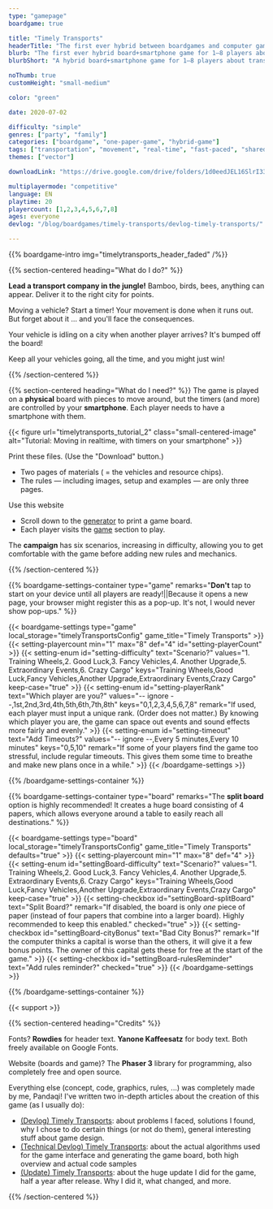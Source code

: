 ```yaml
---
type: "gamepage"
boardgame: true

title: "Timely Transports"
headerTitle: "The first ever hybrid between boardgames and computer games"
blurb: "The first ever hybrid board+smartphone game for 1–8 players about transporting exotic goods across the jungle!"
blurbShort: "A hybrid board+smartphone game for 1–8 players about transporting exotic goods across the jungle."

noThumb: true
customHeight: "small-medium"

color: "green"

date: 2020-07-02

difficulty: "simple"
genres: ["party", "family"]
categories: ["boardgame", "one-paper-game", "hybrid-game"]
tags: ["transportation", "movement", "real-time", "fast-paced", "shared-map", "procedural-generation", "campaign", "resource-management"]
themes: ["vector"]

downloadLink: "https://drive.google.com/drive/folders/1d0eedJEL16SlrI33umvVDxZOgPvqQ25r"

multiplayermode: "competitive"
language: EN
playtime: 20
playercount: [1,2,3,4,5,6,7,8]
ages: everyone
devlog: "/blog/boardgames/timely-transports/devlog-timely-transports/"

---
```



{{% boardgame-intro img="timelytransports_header_faded" /%}}

<!-- Introduction + explanation text -->
{{% section-centered heading="What do I do?" %}}

**Lead a transport company in the jungle!** Bamboo, birds, bees, anything can appear. Deliver it to the right city for points.

Moving a vehicle? Start a timer! Your movement is done when it runs out. But forget about it ... and you'll face the consequences.

Your vehicle is idling on a city when another player arrives? It's bumped off the board! 

Keep all your vehicles going, all the time, and you might just win!

{{% /section-centered %}}

{{% section-centered heading="What do I need?" %}}
The game is played on a **physical** board with pieces to move around, but the timers (and more) are controlled by your **smartphone**. Each player needs to have a smartphone with them.

{{< figure url="timelytransports_tutorial_2" class="small-centered-image" alt="Tutorial: Moving in realtime, with timers on your smartphone" >}}

Print these files. (Use the "Download" button.)
- Two pages of materials ( = the vehicles and resource chips).
- The rules &mdash; including images, setup and examples &mdash; are only three pages.

Use this website
- Scroll down to the [generator](#board) to print a game board.
- Each player visits the [game](#game) section to play.

The **campaign** has six scenarios, increasing in difficulty, allowing you to get comfortable with the game before adding new rules and mechanics.

{{% /section-centered %}}

{{% boardgame-settings-container type="game" remarks="**Don't** tap to start on your device until all players are ready!||Because it opens a new page, your browser might register this as a pop-up. It's not, I would never show pop-ups." %}}

{{< boardgame-settings type="game" local_storage="timelyTransportsConfig" game_title="Timely Transports" >}}
  {{< setting-playercount min="1" max="8" def="4" id="setting-playerCount" >}}
  {{< setting-enum id="setting-difficulty" text="Scenario?" values="1. Training Wheels,2. Good Luck,3. Fancy Vehicles,4. Another Upgrade,5. Extraordinary Events,6. Crazy Cargo" keys="Training Wheels,Good Luck,Fancy Vehicles,Another Upgrade,Extraordinary Events,Crazy Cargo" keep-case="true" >}}
  {{< setting-enum id="setting-playerRank" text="Which player are you?" values="-- ignore --,1st,2nd,3rd,4th,5th,6th,7th,8th" keys="0,1,2,3,4,5,6,7,8" remark="If used, each player must input a unique rank. (Order does not matter.) By knowing which player you are, the game can space out events and sound effects more fairly and evenly." >}}
  {{< setting-enum id="setting-timeout" text="Add Timeouts?" values="-- ignore --,Every 5 minutes,Every 10 minutes" keys="0,5,10" remark="If some of your players find the game too stressful, include regular timeouts. This gives them some time to breathe and make new plans once in a while." >}}
{{< /boardgame-settings >}}

{{% /boardgame-settings-container %}}

{{% boardgame-settings-container type="board" remarks="The **split board** option is highly recommended! It creates a huge board consisting of 4 papers, which allows everyone around a table to easily reach all destinations." %}}

{{< boardgame-settings type="board" local_storage="timelyTransportsConfig" game_title="Timely Transports" defaults="true" >}}
  {{< setting-playercount min="1" max="8" def="4" >}}
  {{< setting-enum id="settingBoard-difficulty" text="Scenario?" values="1. Training Wheels,2. Good Luck,3. Fancy Vehicles,4. Another Upgrade,5. Extraordinary Events,6. Crazy Cargo" keys="Training Wheels,Good Luck,Fancy Vehicles,Another Upgrade,Extraordinary Events,Crazy Cargo" keep-case="true" >}}
  {{< setting-checkbox id="settingBoard-splitBoard" text="Split Board?" remark="If disabled, the board is only <em>one</em> piece of paper (instead of four papers that combine into a larger board). Highly recommended to keep this enabled." checked="true" >}}
  {{< setting-checkbox id="settingBoard-cityBonus" text="Bad City Bonus?" remark="If the computer thinks a capital is worse than the others, it will give it a few bonus points. The owner of this capital gets these for free at the start of the game." >}}
  {{< setting-checkbox id="settingBoard-rulesReminder" text="Add rules reminder?" checked="true" >}}
{{< /boardgame-settings >}}

{{% /boardgame-settings-container %}}

{{< support >}}

{{% section-centered heading="Credits" %}}
          
Fonts? **Rowdies** for header text. **Yanone Kaffeesatz** for body text. Both freely available on Google Fonts.

Website (boards and game)? The **Phaser 3** library for programming, also completely free and open source.

Everything else (concept, code, graphics, rules, ...) was completely made by me, Pandaqi! I've written two in-depth articles about the creation of this game (as I usually do):
- [(Devlog) Timely Transports](/blog/boardgames/timely-transports/devlog-timely-transports): about problems I faced, solutions I found, why I chose to do certain things (or not do them), general interesting stuff about game design.
- [(Technical Devlog) Timely Transports](/blog/boardgames/timely-transports/tech-devlog-timely-transports): about the actual algorithms used for the game interface and generating the game board, both high overview and actual code samples
- [(Update) Timely Transports](/blog/boardgames/timely-transports/update-timely-transports): about the huge update I did for the game, half a year after release. Why I did it, what changed, and more.

{{% /section-centered %}}